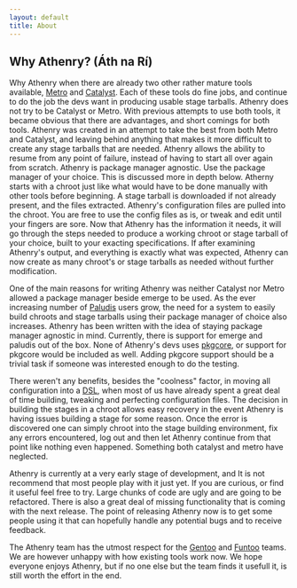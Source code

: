 ```yaml
---
layout: default
title: About 
---
```


Why Athenry? (Áth na Rí)
------------------------

Why Athenry when there are already two other rather mature tools available,
[Metro](http://github.com/funtoo/metro/tree/master) and
[Catalyst](http://www.gentoo.org/proj/en/releng/catalyst/). Each of these tools
do fine jobs, and continue to do the job the devs want in producing usable
stage tarballs. Athenry does not try to be Catalyst or Metro. With previous
attempts to use both tools, it became obvious that there are advantages, and
short comings for both tools. Athenry was created in an attempt to take the
best from both Metro and Catalyst, and leaving behind anything that makes it
more difficult to create any stage tarballs that are needed. Athenry allows the
ability to resume from any point of failure, instead of having to start all
over again from scratch. Athenry is package manager agnostic. Use the package
manager of your choice. This is discussed more in depth below. Atherny starts
with a chroot just like what would have to be done manually with other tools
before beginning. A stage tarball is downloaded if not already present, and the
files extracted.  Athenry's configuration files are pulled into the chroot. You
are free to use the config files as is, or tweak and edit until your fingers
are sore. Now that Athenry has the information it needs, it will go through the
steps needed to produce a working chroot or stage tarball of your choice, built
to your exacting specifications. If after examining Athenry's output, and
everything is exactly what was expected, Athenry can now create as many
chroot's or stage tarballs as needed without further modification.

One of the main reasons for writing Athenry was neither Catalyst nor Metro
allowed a package manager beside emerge to be used. As the ever increasing
number of [Paludis](http://paludis.pioto.org/) users grow, the need for a
system to easily build chroots and stage tarballs using their package manager
of choice also increases. Athenry has been written with the idea of staying
package manager agnostic in mind.  Currently, there is support for emerge and
paludis out of the box. None of Athenry's devs uses
[pkgcore](http://www.pkgcore.org/trac/pkgcore), or support for pkgcore would be
included as well.  Adding pkgcore support should be a trivial task if someone
was interested enough to do the testing.

There weren't any benefits, besides the "coolness" factor, in moving all
configuration into a
[DSL](http://en.wikipedia.org/wiki/Domain-specific_language), when most of us
have already spent a great deal of time building, tweaking and perfecting
configuration files. The decision in building the stages in a chroot allows
easy recovery in the event Athenry is having issues building a stage for some
reason. Once the error is discovered one can simply chroot into the stage
building environment, fix any errors encountered, log out and then let Athenry
continue from that point like nothing even happened. Something both catalyst
and metro have neglected.

Athenry is currently at a very early stage of development, and It is not
recommend that most people play with it just yet. If you are curious, or find
it useful feel free to try. Large chunks of code are ugly and are going to be
refactored. There is also a great deal of missing functionality that is coming
with the next release.  The point of releasing Athenry now is to get some
people using it that can hopefully handle any potential bugs and to receive
feedback.

The Athenry team has the utmost respect for the [Gentoo](http://www.gentoo.org)
and [Funtoo](http://www.funtoo.org) teams. We are however unhappy with how
existing tools work now. We hope everyone enjoys Athenry, but if no one else
but the team finds it usefull it, is still worth the effort in the end.
